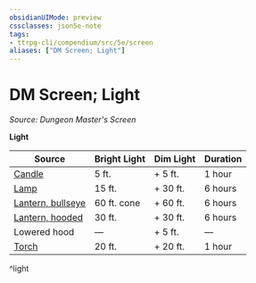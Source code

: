 ```yaml
---
obsidianUIMode: preview
cssclasses: json5e-note
tags:
- ttrpg-cli/compendium/src/5e/screen
aliases: ["DM Screen; Light"]
---
```

# DM Screen; Light
*Source: Dungeon Master's Screen* 

**Light**

| Source | Bright Light | Dim Light | Duration |
|--------|--------------|-----------|----------|
| [Candle](/CLI/items/candle.md) | 5 ft. | + 5 ft. | 1 hour |
| [Lamp](/CLI/items/lamp.md) | 15 ft. | + 30 ft. | 6 hours |
| [Lantern, bullseye](/CLI/items/bullseye-lantern.md) | 60 ft. cone | + 60 ft. | 6 hours |
| [Lantern, hooded](/CLI/items/hooded-lantern.md) | 30 ft. | + 30 ft. | 6 hours |
| Lowered hood | — | + 5 ft. | — |
| [Torch](/CLI/items/torch.md) | 20 ft. | + 20 ft. | 1 hour |
^light